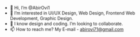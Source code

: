 - 👋 Hi, I’m @AbirOvi1
- 👀 I’m interested in UI/UX Design, Web Design, Frontend Web Development, Graphic Design.
- 💞️ I know design and coding. I’m looking to collaborate.
- 📫 How to reach me? My E-mail - abirovi71@gmail.com

<!---
AbirOvi1/AbirOvi1 is a ✨ special ✨ repository because its `README.md` (this file) appears on your GitHub profile.
You can click the Preview link to take a look at your changes.
--->
